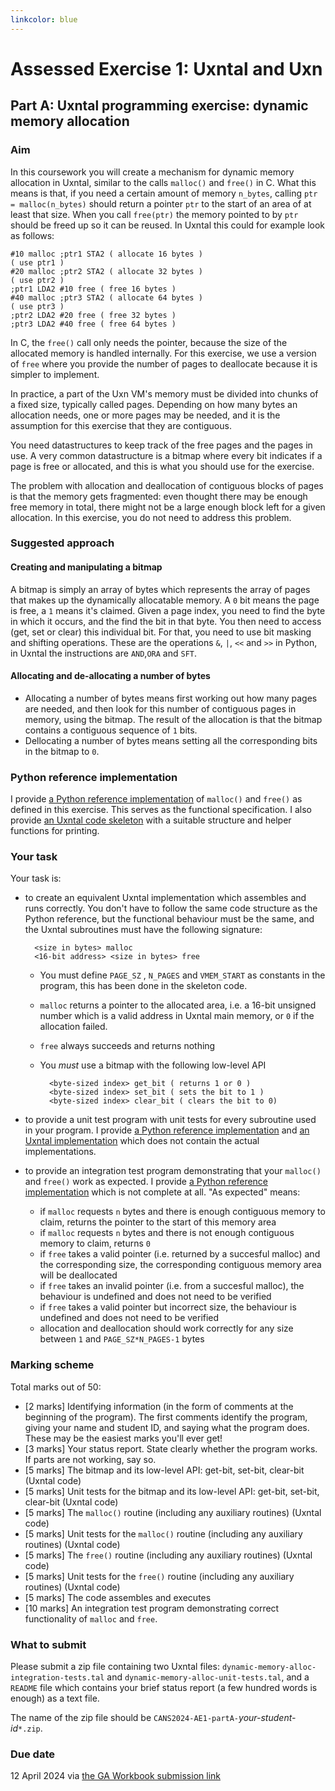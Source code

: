 ```yaml
---
linkcolor: blue
---
```

# Assessed Exercise 1: Uxntal and Uxn

## Part A: Uxntal programming exercise: dynamic memory allocation

### Aim

In this coursework you will create a mechanism for dynamic memory allocation in Uxntal, similar to the calls `malloc()` and `free()` in C. 
What this means is that, if you need a certain amount of memory `n_bytes`, calling `ptr = malloc(n_bytes)` should return a pointer `ptr` to the start of an area of at least that size. When you call `free(ptr)` the memory pointed to by `ptr` should be freed up so it can be reused. In Uxntal this could for example look as follows: 

    #10 malloc ;ptr1 STA2 ( allocate 16 bytes )
    ( use ptr1 )
    #20 malloc ;ptr2 STA2 ( allocate 32 bytes )
    ( use ptr2 )
    ;ptr1 LDA2 #10 free ( free 16 bytes )
    #40 malloc ;ptr3 STA2 ( allocate 64 bytes )
    ( use ptr3 )
    ;ptr2 LDA2 #20 free ( free 32 bytes )
    ;ptr3 LDA2 #40 free ( free 64 bytes )

In C, the `free()` call only needs the pointer, because the size of the allocated memory is handled internally. For this exercise, we use a version of `free` where you provide the number of pages to deallocate because it is simpler to implement.

In practice, a part of the Uxn VM's memory must be divided into chunks of a fixed size, typically called pages. Depending on how many bytes an allocation needs, one or more pages may be needed, and it is the assumption for this exercise that they are contiguous.

You need datastructures to keep track of the free pages and the pages in use. A very common datastructure is a bitmap where every bit indicates if a page is free or allocated, and this is what you should use for the exercise.

The problem with allocation and deallocation of contiguous blocks of pages is that the memory gets fragmented: even thought there may be enough free memory in total, there might not be a large enough block left for a given allocation. In this exercise, you do not need to address this problem.

### Suggested approach

#### Creating and manipulating a bitmap

A bitmap is simply an array of bytes which represents the array of pages that makes up the dynamically allocatable memory. A `0` bit means the page is free, a `1` means it's claimed. Given a page index, you need to find the byte in which it occurs, and the find the bit in that byte. You then need to access (get, set or clear) this individual bit. For that, you need to use bit masking and shifting operations. These are the operations `&`, `|`, `<<` and `>>` in Python, in Uxntal the instructions are `AND`,`ORA` and `SFT`.

#### Allocating and de-allocating a number of bytes

- Allocating a number of bytes means first working out how many pages are needed, and then look for this number of contiguous pages in memory, using the bitmap. The result of the allocation is that the bitmap contains a contiguous sequence of `1` bits. 
- Dellocating a number of bytes means setting all the corresponding bits in the bitmap to `0`.

### Python reference implementation

I provide [a Python reference implementation](https://git.dcs.gla.ac.uk/wim/cans/-/blob/main/AE1-part1-code/DynamicMemoryAllocReference.py?ref_type=heads) of `malloc()` and `free()` as defined in this exercise. This serves as the functional specification. I also provide [an Uxntal code skeleton](https://git.dcs.gla.ac.uk/wim/cans/-/blob/main/AE1-part1-code/dynamic-memory-alloc-skeleton.tal?ref_type=heads) with a suitable structure and helper functions for printing. 

### Your task

Your task is:

- to create an equivalent Uxntal implementation which assembles and runs correctly. You don't have to follow the same code structure as the Python reference, but the functional behaviour must be the same, and the Uxntal subroutines must have the following signature:

        <size in bytes> malloc
        <16-bit address> <size in bytes> free

    - You must define `PAGE_SZ` , `N_PAGES` and `VMEM_START` as constants in the program, this has been done in the skeleton code.

    - `malloc` returns a pointer to the allocated area, i.e. a 16-bit unsigned number which is a valid address in Uxntal main memory, or `0` if the allocation failed.
    - `free` always succeeds and returns nothing
    - You *must* use a bitmap with the following low-level API
            
            <byte-sized index> get_bit ( returns 1 or 0 )
            <byte-sized index> set_bit ( sets the bit to 1 )
            <byte-sized index> clear_bit ( clears the bit to 0)

- to provide a unit test program with unit tests for every subroutine used in your program. I provide [a Python reference implementation](https://git.dcs.gla.ac.uk/wim/cans/-/blob/main/AE1-part1-code/dynamicMemoryAllocReference-unit-tests.py?ref_type=heads) and [an Uxntal implementation](https://git.dcs.gla.ac.uk/wim/cans/-/blob/main/AE1-part1-code/dynamic-memory-alloc-unit-tests.tal?ref_type=heads) which does not contain the actual implementations.
- to provide an integration test program demonstrating that your `malloc()` and `free()` work as expected. I provide [a Python reference implementation](https://git.dcs.gla.ac.uk/wim/cans/-/blob/main/AE1-part1-code/dynamicMemoryAllocReference-integration-tests.py?ref_type=heads) which is not complete at all. "As expected" means:

    - if `malloc` requests `n` bytes and there is enough contiguous memory to claim, returns the pointer to the start of this memory area
    - if `malloc` requests `n` bytes and there is not enough contiguous memory to claim, returns `0`
    - if `free` takes a valid pointer (i.e. returned by a succesful malloc) and the corresponding size, the corresponding contiguous memory area will be deallocated
    - if `free` takes an invalid pointer (i.e. from a succesful malloc), the behaviour is undefined and does not need to be verified
    - if `free` takes a valid pointer but incorrect size, the behaviour is undefined and does not need to be verified
    - allocation and deallocation should work correctly for any size between `1` and `PAGE_SZ*N_PAGES-1` bytes

### Marking scheme

Total marks out of 50:

* [2 marks] Identifying information (in the form of comments at the beginning of the program). The first comments identify the program, giving your name and student ID, and saying what the program does. These may be the easiest marks you'll ever get!
* [3 marks] Your status report. State clearly whether the program works. If parts are not working, say so. 
* [5 marks] The bitmap and its low-level API: get-bit, set-bit, clear-bit (Uxntal code)
* [5 marks] Unit tests for the bitmap and its low-level API: get-bit, set-bit, clear-bit (Uxntal code)
* [5 marks] The `malloc()` routine (including any auxiliary routines) (Uxntal code)
* [5 marks] Unit tests for the `malloc()` routine (including any auxiliary routines) (Uxntal code)
* [5 marks] The `free()` routine (including any auxiliary routines) (Uxntal code)
* [5 marks] Unit tests for the `free()` routine (including any auxiliary routines) (Uxntal code)
* [5 marks] The code assembles and executes
* [10 marks] An integration test program demonstrating correct functionality of `malloc` and `free`. 

### What to submit

Please submit a zip file containing two Uxntal files: `dynamic-memory-alloc-integration-tests.tal` and `dynamic-memory-alloc-unit-tests.tal`, and a `README` file which contains your brief status report (a few hundred words is enough) as a text file.

The name of the zip file should be `CANS2024-AE1-partA-`*your-student-id*`*.zip`.

### Due date

12 April 2024 via [the GA Workbook submission link](https://moodle.gla.ac.uk/mod/assign/view.php?id=4013660)